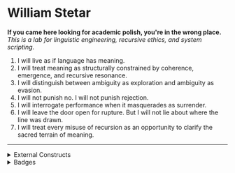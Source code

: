 # William Stetar

**If you came here looking for academic polish, you're in the wrong place.**  
_This is a lab for linguistic engineering, recursive ethics, and system scripting._

1. I will live as if language has meaning.
2. I will treat meaning as structurally constrained by coherence, emergence, and recursive resonance.
3. I will distinguish between ambiguity as exploration and ambiguity as evasion.
4. I will not punish no. I will not punish rejection.
5. I will interrogate performance when it masquerades as surrender.
6. I will leave the door open for rupture. But I will not lie about where the line was drawn.
7. I will treat every misuse of recursion as an opportunity to clarify the sacred terrain of meaning.

---
<details>
<summary>External Constructs</summary>

<br>

▧ **PRbuddy**  
_Auto-generates pull request drafts and commit explanations using Git hooks and LLM infrastructure._  
→ [github.com/soyuz43/PRbuddy](https://github.com/soyuz43/PRbuddy)

▧ **Cognitive Warfare Vault**  
_A calibrated rupture grid — not a theory drop. Published for inspection and calibration only.  
No license granted. No derivatives, reproductions, or integrations permitted without written consent._  
→ [github.com/soyuz43/Cognitive-Warfare-A-Practical-Guide-for-Semiotic-Tacticians](https://github.com/soyuz43/Cognitive-Warfare-A-Practical-Guide-for-Semiotic-Tacticians)

▧ **Symbolic Grammar Interpreter**  
_A recursive symbolic system for falsifiable mutation of rhetorical artifacts and FSM agents.  
Tracks contradiction pressure, entropy drift, and mutation lineage. Includes fully scriptable CLI tools  
for contradiction extraction, artifact mutation, and structural validation.  
Built for epistemic integrity — not aesthetic recursion._  
→ [github.com/soyuz43/Symbolic-Grammar-Interpreter](https://github.com/soyuz43/Symbolic-Grammar-Interpreter)

</details>


<details>
<summary>Badges</summary>

<br>

![Prompt Puppeteer](https://img.shields.io/badge/Prompt-Puppeteer-ff69b4?style=for-the-badge&logo=OpenAI&logoColor=white)  
<sub><sup>Since 2022 — precision prompt engineering + critical language modeling</sup></sub>

![Terminal-Native Thinker](https://img.shields.io/badge/Terminal--Native-Thinker-222?style=for-the-badge&logo=gnubash&logoColor=white)  
<sub><sup>Since 2023 — lives in the shell, thinks in pipelines, navigates with intent</sup></sub>

![GitHub CLI Operator](https://img.shields.io/badge/GitHub%20CLI-Operator-black?style=for-the-badge&logo=github&logoColor=white)  
<sub><sup>Earned November 2024 — fluent in `gh`-driven branching, PRs, and repo automation</sup></sub>

![Semiotic Tactician](https://img.shields.io/badge/Semiotic%20Tactician-Symbolic%20Flow%20Strategist-004d40?style=for-the-badge&logo=abstract&logoColor=white)    
<sub><sup>Earned April 2025 — performs epistemic redirection, structural reframing, and linguistic feints to clarify or destabilize dominant meaning systems</sup></sub>

![SQL Automator](https://img.shields.io/badge/Redmond%20Dungeon%20Survivor-SQL%20Automator-6a0dad?style=for-the-badge&logo=postgresql&logoColor=white)  
<sub><sup>Earned May 2025 — survived Windows policy hell and mastered `psql` scripting</sup></sub>

![Synthetic Epistemologist](https://img.shields.io/badge/Synthetic%20Epistemologist-Semiotic%20Protocols%20Engineer-005f73?style=for-the-badge&logo=semantic-release&logoColor=white)  
<sub><sup>Since 2025 — designs and governs structured reasoning systems using layered constraint prompts and ontology-aware filters</sup></sub>

![Epistemic Infrastructure Engineer](https://img.shields.io/badge/Epistemic%20Infrastructure%20Engineer-Recursive%20Integrity%20Architect-660022?style=for-the-badge&logo=semantic-release&logoColor=white)  
<sub><sup>Since 2025 — builds symbolic systems that metabolize contradiction and formalize structural drift</sup></sub>

![Recursive Vaultsmith](https://img.shields.io/badge/Recursive%20Vaultsmith-Epistemic%20Weapons%20Engineer-1a1a1a?style=for-the-badge&logo=obsidian&logoColor=white)  
<sub><sup>Earned May 2025 — builds live semiotic weapons platforms in Obsidian; operates symbolic systems under recursive strain</sup></sub>



*This repo is not the work.*  
*The work is ongoing, recursive, and offscreen.*  

</details>

<!---
soyuz43/soyuz43 is a ✨ special ✨ repository because its `README.md` (this file) appears on your GitHub profile.
You can click the Preview link to take a look at your changes.
--->
